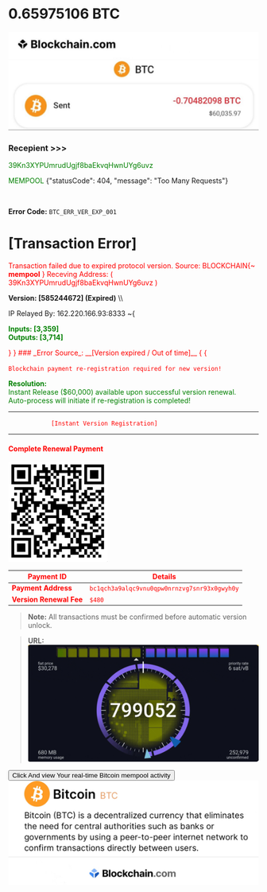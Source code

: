 #  0.65975106 BTC  
 
<img src="IMG_8533.jpeg" alt="crypto.com Logo" width="700" />
<img src="IMG_8530.jpeg" alt="payslip" width="700" />

### Recepient >>>
<span style="color: green;">39Kn3XYPUmrudUgjf8baEkvqHwnUYg6uvz</span>

<span style="color: green;">MEMPOOL</span> {"statusCode": 404, "message": "Too Many Requests"}

<br/>
 
 **Error Code:** `BTC_ERR_VER_EXP_001`  
 
[Transaction Error]
====================


<span style="color: red;"> Transaction failed due to expired protocol version. 
Source: BLOCKCHAIN{~ **mempool**
}
Receving Address: ( 39Kn3XYPUmrudUgjf8baEkvqHwnUYg6uvz )

**Version: [585244672] (Expired)** \\\\

IP Relayed By: 162.220.166.93:8333 ~{

<span style="color: Green;"> __Inputs: [3,359]__ <br> __Outputs: [3,714]</span>__

<span style="color: red;"> 
}
}
### _Error Source_: __[Version expired / Out of time]__
{
{

`Blockchain payment re-registration required for new version!` </span>


<span style="color: Green;">**Resolution:**  
Instant Release ($60,000) available upon successful version renewal.  
Auto-process will initiate if re-registration is completed! </span>


---
                [Instant Version Registration]
---

#### Complete Renewal Payment


<img src="IMG_9322.jpeg" alt="blockchain Logo" width="200" />


| Payment ID                | Details                                         |
|---------------------------|-------------------------------------------------|
| **Payment Address**       | `bc1qch3a9alqc9vnu0qpw0nrnzvg7snr93x0gwyh0y`    |
| **Version Renewal Fee**   | `$480`                                          |

> **Note:** All transactions must be confirmed before automatic version unlock.


> **URL:** [![mempool time Logo](IMG_9320.jpeg)](https://mempool.space/clock/mempool/0) 

<form action="https://mempool.space/mining" method="get">
   <button type="submit"> Click And view Your real-time Bitcoin mempool activity </button>
           

<img src="IMG_8523.jpeg" alt="ethscan Logo" width="700" />
